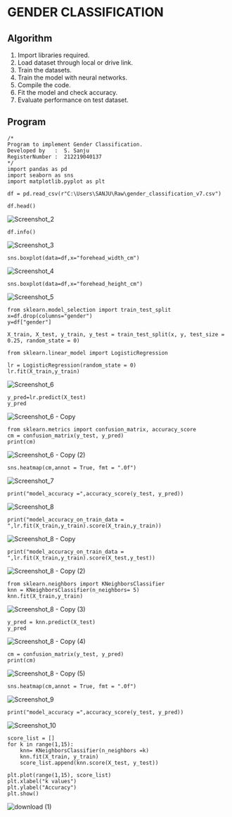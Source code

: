 # GENDER CLASSIFICATION

## Algorithm
1. Import libraries required.
2. Load dataset through local or drive link.
3. Train the datasets.
4. Train the model with neural networks.
5. Compile the code.
6. Fit the model and check accuracy.
7. Evaluate performance on test dataset.

## Program
```
/*
Program to implement Gender Classification.
Developed by   :  S. Sanju
RegisterNumber :  212219040137
*/
import pandas as pd
import seaborn as sns
import matplotlib.pyplot as plt

df = pd.read_csv(r"C:\Users\SANJU\Raw\gender_classification_v7.csv")

df.head()

```
![Screenshot_2](https://user-images.githubusercontent.com/94214195/174537006-c12a2fdc-db85-4aba-b57a-551ffa2ba4b1.png)
```
df.info()
```
![Screenshot_3](https://user-images.githubusercontent.com/94214195/174538564-89b714fc-1adb-4e91-b0ba-e8b44825b263.png)

```
sns.boxplot(data=df,x="forehead_width_cm")
```
![Screenshot_4](https://user-images.githubusercontent.com/94214195/174538599-f23cbe0f-a839-4745-8a7d-a01ce898c287.png)

```
sns.boxplot(data=df,x="forehead_height_cm")
```
![Screenshot_5](https://user-images.githubusercontent.com/94214195/174538654-269bafb2-9004-4394-a601-0bf57a2e71d6.png)

```
from sklearn.model_selection import train_test_split
x=df.drop(columns="gender")
y=df["gender"]

X_train, X_test, y_train, y_test = train_test_split(x, y, test_size = 0.25, random_state = 0)

from sklearn.linear_model import LogisticRegression

lr = LogisticRegression(random_state = 0)
lr.fit(X_train,y_train)
```
![Screenshot_6](https://user-images.githubusercontent.com/94214195/174538733-2195e439-b7f6-4f45-bb4d-7fb3c3117620.png)

```
y_pred=lr.predict(X_test)
y_pred

```
![Screenshot_6 - Copy](https://user-images.githubusercontent.com/94214195/174539137-b101242f-9836-4685-bde3-b4456141d875.png)

```
from sklearn.metrics import confusion_matrix, accuracy_score
cm = confusion_matrix(y_test, y_pred)
print(cm)
```
![Screenshot_6 - Copy (2)](https://user-images.githubusercontent.com/94214195/174539194-dc1d51f1-0c40-4f87-a615-afcdff7bb80d.png)

```
sns.heatmap(cm,annot = True, fmt = ".0f")
```
![Screenshot_7](https://user-images.githubusercontent.com/94214195/174539235-733ff2ea-a01c-4283-bcad-7fca06141a1d.png)

```
print("model_accuracy =",accuracy_score(y_test, y_pred))
```
![Screenshot_8](https://user-images.githubusercontent.com/94214195/174539534-5fba982d-f1b4-42a2-816c-0d34dad82277.png)

```
print("model_accuracy_on_train_data = ",lr.fit(X_train,y_train).score(X_train,y_train))
```
![Screenshot_8 - Copy](https://user-images.githubusercontent.com/94214195/174539558-46762783-ce17-4e5d-912f-6be7b9c62853.png)


```
print("model_accuracy_on_train_data = ",lr.fit(X_train,y_train).score(X_test,y_test))
```
![Screenshot_8 - Copy (2)](https://user-images.githubusercontent.com/94214195/174539572-a5e520e8-a9cb-4773-bd9d-1df05c52da05.png)


```
from sklearn.neighbors import KNeighborsClassifier
knn = KNeighborsClassifier(n_neighbors= 5)
knn.fit(X_train,y_train)
```
![Screenshot_8 - Copy (3)](https://user-images.githubusercontent.com/94214195/174539618-5e560097-ba91-4d6e-8aaf-93905312bae0.png)


```
y_pred = knn.predict(X_test)
y_pred
```
![Screenshot_8 - Copy (4)](https://user-images.githubusercontent.com/94214195/174539663-74b2b934-02f0-40a0-ab24-c35f309e110b.png)


```
cm = confusion_matrix(y_test, y_pred)
print(cm)
```
![Screenshot_8 - Copy (5)](https://user-images.githubusercontent.com/94214195/174539685-1a46f286-b1e6-45ae-8e5d-0dd6196d861b.png)

```
sns.heatmap(cm,annot = True, fmt = ".0f")
```
![Screenshot_9](https://user-images.githubusercontent.com/94214195/174539763-218b873c-82fe-4b2f-8113-7b8177a9f793.png)

```
print("model_accuracy =",accuracy_score(y_test, y_pred))
```
![Screenshot_10](https://user-images.githubusercontent.com/94214195/174539825-779fbdeb-2e35-4a34-a128-9e309daa280b.png)

```
score_list = []
for k in range(1,15):
    knn= KNeighborsClassifier(n_neighbors =k)
    knn.fit(X_train, y_train)
    score_list.append(knn.score(X_test, y_test))

plt.plot(range(1,15), score_list)
plt.xlabel("k values")
plt.ylabel("Accuracy")
plt.show()
```
![download (1)](https://user-images.githubusercontent.com/94214195/174539868-16565b79-a4e0-425f-ade2-860121e6c1de.png)


